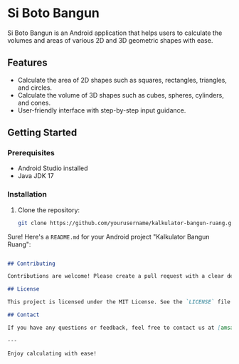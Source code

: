 # Si Boto Bangun

Si Boto Bangun is an Android application that helps users to calculate the volumes and areas of various 2D and 3D geometric shapes with ease.

## Features

- Calculate the area of 2D shapes such as squares, rectangles, triangles, and circles.
- Calculate the volume of 3D shapes such as cubes, spheres, cylinders, and cones.
- User-friendly interface with step-by-step input guidance.

## Getting Started

### Prerequisites

- Android Studio installed
- Java JDK 17

### Installation

1. Clone the repository:

   ```sh
   git clone https://github.com/yourusername/kalkulator-bangun-ruang.git

Sure! Here's a `README.md` for your Android project "Kalkulator Bangun Ruang":

```markdown

## Contributing

Contributions are welcome! Please create a pull request with a clear description of your changes and how they address the issue or feature.

## License

This project is licensed under the MIT License. See the `LICENSE` file for more details.

## Contact

If you have any questions or feedback, feel free to contact us at [amsalsiregar12@gmail.com].

---

Enjoy calculating with ease!
